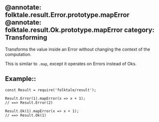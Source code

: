 @annotate: folktale.result.Error.prototype.mapError
@annotate: folktale.result.Ok.prototype.mapError
category: Transforming
---

Transforms the value inside an Error without changing the context of the
computation.

This is similar to `.map`, except it operates on Errors instead of Oks.


## Example::

    const Result = require('folktale/result');
    
    Result.Error(1).mapError(x => x + 1);
    // ==> Result.Error(2)
    
    Result.Ok(1).mapError(x => x + 1);
    // ==> Result.Ok(1)
